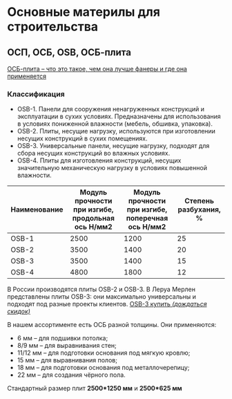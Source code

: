 # Основные материлы для строительства 

## ОСП, ОСБ, OSB, ОСБ-плита

[ОСБ-плита – что это такое, чем она лучше фанеры и где она применяется](https://leroymerlin.ru/advice/stolyarnye-izdeliya/osb-plita-chto-eto-takoe-chem-ona-luchshe-fanery-i-gde-ona-primenyaetsya/)

### Классификация
- OSB-1. Панели для сооружения ненагруженных конструкций и эксплуатации в сухих условиях. Предназначены для использования в условиях пониженной влажности (мебель, обшивка, упаковка).
- OSB-2. Плиты, несущие нагрузку, используются при изготовлении несущих конструкций в сухих помещениях.
- OSB-3. Универсальные панели, несущие нагрузку, подходят для сбора несущих конструкций во влажных условиях.
- OSB-4. Плиты для изготовления конструкций, несущих значительную механическую нагрузку в условиях повышенной влажности.

Наименование | Модуль прочности при изгибе, продольная ось H/мм2 | Модуль прочности при изгибе, поперечная ось H/мм2 | Степень разбухания, %
--- | --- | --- | ---
OSB-1 | 2500 | 1200 | 25
OSB-2 | 3500 | 1400 | 20
OSB-3 | 3500 | 1400 | 15
OSB-4 | 4800 | 1800 | 12 

В России производятся плиты OSB-2 и OSB-3. В Леруа Мерлен представлены плиты OSB-3: они максимально универсальны и подходят под разные проекты клиентов. [OSB-3 купить *(дождаться скидок)*](https://vladivostok.leroymerlin.ru/catalogue/osp-3/)

В нашем ассортименте есть ОСБ разной толщины. Они применяются:
- 6 мм – для подшивки потолка;
- 8/9 мм – для выравнивания стен;
- 11/12 мм – для подготовки основания под мягкую кровлю;
- 15 мм – для выравнивания полов;
- 18 мм – для подготовки основания под металлочерепицу;
- 22 мм – для создания чёрного пола.

Стандартный размер плит **2500*1250 мм** и **2500*625 мм**
